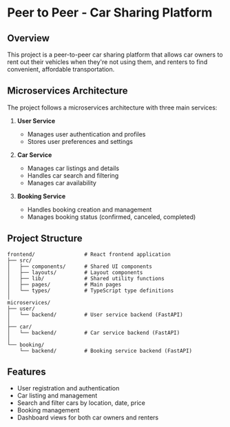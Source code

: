 
# Peer to Peer - Car Sharing Platform

## Overview
This project is a peer-to-peer car sharing platform that allows car owners to rent out their vehicles when they're not using them, and renters to find convenient, affordable transportation.

## Microservices Architecture
The project follows a microservices architecture with three main services:

1. **User Service**
   - Manages user authentication and profiles
   - Stores user preferences and settings

2. **Car Service**
   - Manages car listings and details
   - Handles car search and filtering
   - Manages car availability

3. **Booking Service**
   - Handles booking creation and management
   - Manages booking status (confirmed, canceled, completed)

## Project Structure
```
frontend/                # React frontend application
├── src/
│   ├── components/      # Shared UI components
│   ├── layouts/         # Layout components
│   ├── lib/             # Shared utility functions
│   ├── pages/           # Main pages
│   └── types/           # TypeScript type definitions
│
microservices/
├── user/
│   └── backend/         # User service backend (FastAPI)
│    
├── car/
│   └── backend/         # Car service backend (FastAPI)
│   
└── booking/
    └── backend/         # Booking service backend (FastAPI)
```


## Features
- User registration and authentication
- Car listing and management
- Search and filter cars by location, date, price
- Booking management
- Dashboard views for both car owners and renters
